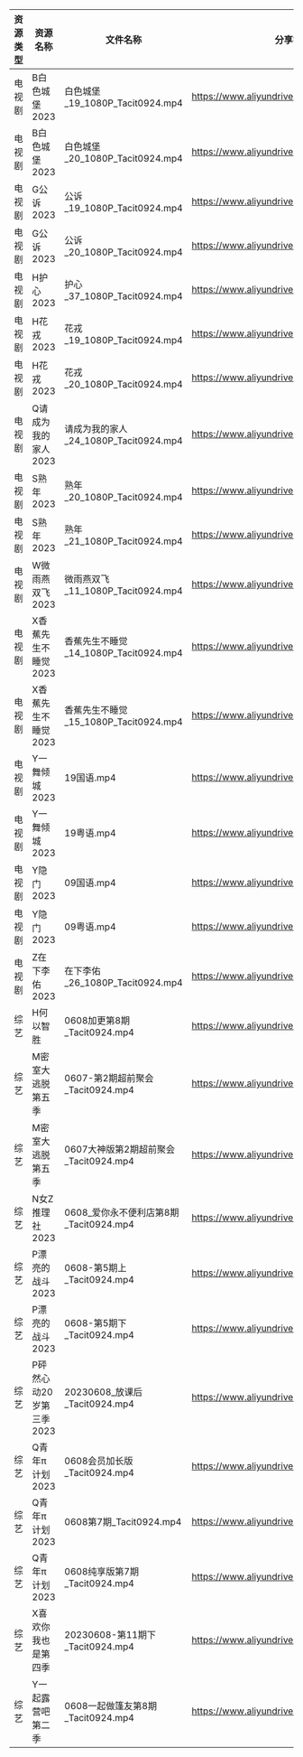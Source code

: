 | 资源类型 | 资源名称            | 文件名称                           | 分享链接                                      | 更新时间       |
| ---- | --------------- | ------------------------------ | ----------------------------------------- | ---------- |
| 电视剧  | B白色城堡2023       | 白色城堡_19_1080P_Tacit0924.mp4    | https://www.aliyundrive.com/s/RaWxk24QWV6 | 2023-06-09 |
| 电视剧  | B白色城堡2023       | 白色城堡_20_1080P_Tacit0924.mp4    | https://www.aliyundrive.com/s/RaWxk24QWV6 | 2023-06-09 |
| 电视剧  | G公诉2023         | 公诉_19_1080P_Tacit0924.mp4      | https://www.aliyundrive.com/s/SKq7GkiMEWX | 2023-06-09 |
| 电视剧  | G公诉2023         | 公诉_20_1080P_Tacit0924.mp4      | https://www.aliyundrive.com/s/SKq7GkiMEWX | 2023-06-09 |
| 电视剧  | H护心2023         | 护心_37_1080P_Tacit0924.mp4      | https://www.aliyundrive.com/s/9HkxgS4UCNB | 2023-06-09 |
| 电视剧  | H花戎2023         | 花戎_19_1080P_Tacit0924.mp4      | https://www.aliyundrive.com/s/DsKqmGre9hn | 2023-06-09 |
| 电视剧  | H花戎2023         | 花戎_20_1080P_Tacit0924.mp4      | https://www.aliyundrive.com/s/DsKqmGre9hn | 2023-06-09 |
| 电视剧  | Q请成为我的家人2023    | 请成为我的家人_24_1080P_Tacit0924.mp4 | https://www.aliyundrive.com/s/LVhk36Kw3hq | 2023-06-09 |
| 电视剧  | S熟年2023         | 熟年_20_1080P_Tacit0924.mp4      | https://www.aliyundrive.com/s/izBC7e3hvcb | 2023-06-09 |
| 电视剧  | S熟年2023         | 熟年_21_1080P_Tacit0924.mp4      | https://www.aliyundrive.com/s/izBC7e3hvcb | 2023-06-09 |
| 电视剧  | W微雨燕双飞2023      | 微雨燕双飞_11_1080P_Tacit0924.mp4   | https://www.aliyundrive.com/s/Uvq8Q8wJXgg | 2023-06-09 |
| 电视剧  | X香蕉先生不睡觉2023    | 香蕉先生不睡觉_14_1080P_Tacit0924.mp4 | https://www.aliyundrive.com/s/sDMpNaeEsz3 | 2023-06-09 |
| 电视剧  | X香蕉先生不睡觉2023    | 香蕉先生不睡觉_15_1080P_Tacit0924.mp4 | https://www.aliyundrive.com/s/sDMpNaeEsz3 | 2023-06-09 |
| 电视剧  | Y一舞倾城2023       | 19国语.mp4                       | https://www.aliyundrive.com/s/rJHcZFVa1Tf | 2023-06-09 |
| 电视剧  | Y一舞倾城2023       | 19粤语.mp4                       | https://www.aliyundrive.com/s/rJHcZFVa1Tf | 2023-06-09 |
| 电视剧  | Y隐门2023         | 09国语.mp4                       | https://www.aliyundrive.com/s/3hQ1KUe4HeE | 2023-06-09 |
| 电视剧  | Y隐门2023         | 09粤语.mp4                       | https://www.aliyundrive.com/s/3hQ1KUe4HeE | 2023-06-09 |
| 电视剧  | Z在下李佑2023       | 在下李佑_26_1080P_Tacit0924.mp4    | https://www.aliyundrive.com/s/XDyqjGPExFg | 2023-06-09 |
| 综艺   | H何以智胜           | 0608加更第8期_Tacit0924.mp4        | https://www.aliyundrive.com/s/yKEAMompzvW | 2023-06-09 |
| 综艺   | M密室大逃脱第五季       | 0607-第2期超前聚会_Tacit0924.mp4     | https://www.aliyundrive.com/s/KFCWQFSRon1 | 2023-06-09 |
| 综艺   | M密室大逃脱第五季       | 0607大神版第2期超前聚会_Tacit0924.mp4   | https://www.aliyundrive.com/s/KFCWQFSRon1 | 2023-06-09 |
| 综艺   | N女Z推理社2023      | 0608_爱你永不便利店第8期_Tacit0924.mp4  | https://www.aliyundrive.com/s/RA6dKYNxzLz | 2023-06-09 |
| 综艺   | P漂亮的战斗2023      | 0608-第5期上_Tacit0924.mp4        | https://www.aliyundrive.com/s/4dnj9Y3gcW1 | 2023-06-09 |
| 综艺   | P漂亮的战斗2023      | 0608-第5期下_Tacit0924.mp4        | https://www.aliyundrive.com/s/4dnj9Y3gcW1 | 2023-06-09 |
| 综艺   | P砰然心动20岁第三季2023 | 20230608_放课后_Tacit0924.mp4     | https://www.aliyundrive.com/s/vX9oHZyPy6Y | 2023-06-09 |
| 综艺   | Q青年π计划2023      | 0608会员加长版_Tacit0924.mp4        | https://www.aliyundrive.com/s/PReFQ8C6eAn | 2023-06-09 |
| 综艺   | Q青年π计划2023      | 0608第7期_Tacit0924.mp4          | https://www.aliyundrive.com/s/PReFQ8C6eAn | 2023-06-09 |
| 综艺   | Q青年π计划2023      | 0608纯享版第7期_Tacit0924.mp4       | https://www.aliyundrive.com/s/PReFQ8C6eAn | 2023-06-09 |
| 综艺   | X喜欢你我也是第四季      | 20230608-第11期下_Tacit0924.mp4   | https://www.aliyundrive.com/s/rA7sxekEMmS | 2023-06-09 |
| 综艺   | Y一起露营吧第二季       | 0608一起做篷友第8期_Tacit0924.mp4     | https://www.aliyundrive.com/s/Fn5hroTsXMn | 2023-06-09 |

